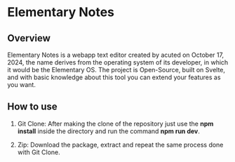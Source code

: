 # Elementary Notes

## Overview

Elementary Notes is a webapp text editor created by acuted on October 17, 2024, the name derives from the operating system of its developer, in which it would be the Elementary OS. The project is Open-Source, built on Svelte, and with basic knowledge about this tool you can extend your features as you want.

## How to use

1. Git Clone: ​​After making the clone of the repository just use the **npm install** inside the directory and run the command **npm run dev**.

2. Zip: Download the package, extract and repeat the same process done with Git Clone.
